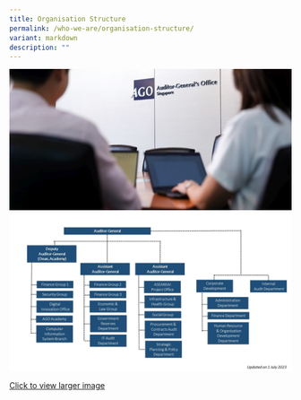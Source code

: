 ```yaml
---
title: Organisation Structure
permalink: /who-we-are/organisation-structure/
variant: markdown
description: ""
---
```


![](/images/Office%20shoot/lowres2Z0A7306_800x400.jpg)![Org Chart 2023](/images/org_chart_2023___1_jul_2023.jpg)

[Click to view larger image](https://www.urbanforest.com.sg/Staging/ago/org_chart_2023_1jul2023.jpg)